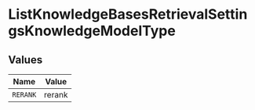 # ListKnowledgeBasesRetrievalSettingsKnowledgeModelType


## Values

| Name     | Value    |
| -------- | -------- |
| `RERANK` | rerank   |